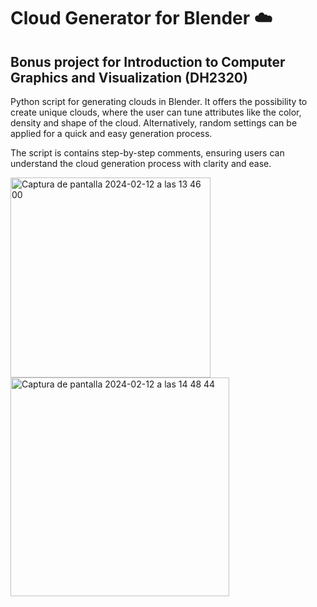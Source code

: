 # Cloud Generator for Blender :cloud:
## Bonus project for Introduction to Computer Graphics and Visualization (DH2320)

Python script for generating clouds in Blender. It offers the possibility to create unique clouds, where the user can tune attributes like the color, density and shape of the cloud. Alternatively, random settings can be applied for a quick and easy generation process.

The script is contains step-by-step comments, ensuring users can understand the cloud generation process with clarity and ease.

<img width="320" alt="Captura de pantalla 2024-02-12 a las 13 46 00" src="https://github.com/silviaarellanogarcia/Blender-Cloud-Generator/assets/63227641/46b71a30-8ea4-4ccc-8cbb-8f5cbd28eea2">

<img width="350" alt="Captura de pantalla 2024-02-12 a las 14 48 44" src="https://github.com/silviaarellanogarcia/Blender-Cloud-Generator/assets/63227641/b5456464-8376-4236-965b-3fc92e872d92">
